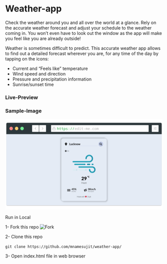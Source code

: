 # Weather-app

Check the weather around you and all over the world at a glance.
Rely on the accurate weather forecast and adjust your schedule to the weather coming in. You won’t even have to look out the window as the app will make you feel like you are already outside!

Weather is sometimes difficult to predict. This accurate weather app allows to find out a detailed forecast wherever you are, for any time of the day by tapping on the icons:
- Current and “Feels like” temperature
- Wind speed and direction
- Pressure and precipitation information 
- Sunrise/sunset time

### Live-Preview
<!-- [Click Here to View Live Preview](https://amanovishnu.github.io/Weather-App/index.html) -->

### Sample-Image
![Homepage](img/screenshot-rocks.png)

Run in Local

1- Fork this repo
![Fork](https://github.com/mnamesujit/weather-app/)

2- Clone this repo

``` git clone https://github.com/mnamesujit/weather-app/ ```

3- Open index.html file in web browser

